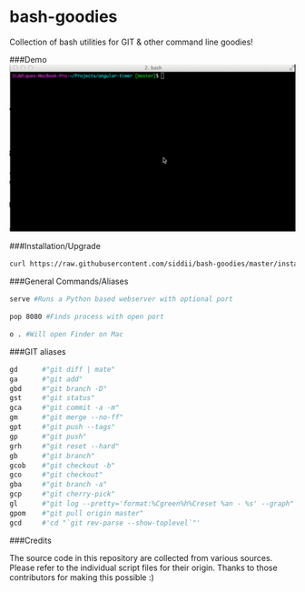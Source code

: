 bash-goodies
=====
Collection of bash utilities for GIT & other command line goodies!

###Demo
![Bash Utils Demo](BashGoodies.gif "Demo")

###Installation/Upgrade

```bash
curl https://raw.githubusercontent.com/siddii/bash-goodies/master/install.sh | sh
```

###General Commands/Aliases
```bash
serve #Runs a Python based webserver with optional port
```

```bash
pop 8080 #Finds process with open port
```

```bash
o . #Will open Finder on Mac
```

###GIT aliases
```bash
gd      #"git diff | mate"
ga      #"git add"
gbd     #"git branch -D"
gst     #"git status"
gca     #"git commit -a -m"
gm      #"git merge --no-ff"
gpt     #"git push --tags"
gp      #"git push"
grh     #"git reset --hard"
gb      #"git branch"
gcob    #"git checkout -b"
gco     #"git checkout"
gba     #"git branch -a"
gcp     #"git cherry-pick"
gl      #"git log --pretty='format:%Cgreen%h%Creset %an - %s' --graph"
gpom    #"git pull origin master"
gcd     #'cd "`git rev-parse --show-toplevel`"'
```

###Credits

The source code in this repository are collected from various sources.
Please refer to the individual script files for their origin. Thanks to those contributors for making this possible :)
